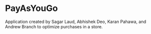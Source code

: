 PayAsYouGo
==========
Application created by  Sagar Laud, Abhishek Deo, Karan Pahawa, and Andrew Branch to optimize purchases in a store.

